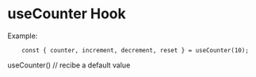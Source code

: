 # useCounter Hook


Example:

```
    const { counter, increment, decrement, reset } = useCounter(10);
```

useCounter() // recibe a default value

